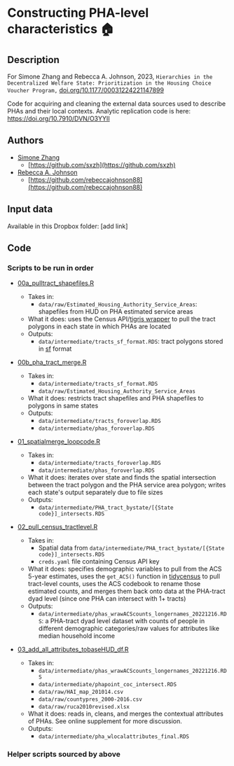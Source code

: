 # Constructing PHA-level characteristics 🏠

## Description

For Simone Zhang and Rebecca A. Johnson, 2023, `Hierarchies in the Decentralized Welfare State: Prioritization in the Housing Choice Voucher Program,` <a href="https://doi.org/10.1177/00031224221147899" target="_blank">doi.org/10.1177/00031224221147899</a>

Code for acquiring and cleaning the external data sources used to describe PHAs and their local contexts. Analytic replication code is here: https://doi.org/10.7910/DVN/O3YYII

## Authors

- [Simone Zhang](https://simonezhang.com/) 
  - [https://github.com/sxzh](https://github.com/sxzh)
- [Rebecca A. Johnson](https://www.rebeccajohnson.io/) 
  - [https://github.com/rebeccajohnson88](https://github.com/rebeccajohnson88)

## Input data

Available in this Dropbox folder: [add link]

## Code 

### Scripts to be run in order

- [00a_pulltract_shapefiles.R](https://github.com/rebeccajohnson88/hierarchies-hcv-externaldata/blob/main/src/00a_pulltract_shapefiles.R)

  - Takes in:
    - `data/raw/Estimated_Housing_Authority_Service_Areas`: shapefiles from HUD on PHA estimated service areas
  - What it does: uses the Census API/[tigris wrapper](https://www.rdocumentation.org/packages/tigris/versions/1.6.1/topics/tracts) to pull the tract polygons in each state in which PHAs are located 
  - Outputs:
    - `data/intermediate/tracts_sf_format.RDS`: tract polygons stored in [sf](https://cran.r-project.org/web/packages/sf/index.html) format

- [00b_pha_tract_merge.R](https://github.com/rebeccajohnson88/hierarchies-hcv-externaldata/blob/main/src/00b_pha_tract_merge.R)

  - Takes in:
    - `data/intermediate/tracts_sf_format.RDS`
    - `data/raw/Estimated_Housing_Authority_Service_Areas`
  - What it does: restricts tract shapefiles and PHA shapefiles to polygons in same states
  - Outputs:
    - `data/intermediate/tracts_foroverlap.RDS`
    - `data/intermediate/phas_foroverlap.RDS`

- [01_spatialmerge_loopcode.R](https://github.com/rebeccajohnson88/hierarchies-hcv-externaldata/blob/main/src/01_spatialmerge_loopcode.R)

  - Takes in:
    - `data/intermediate/tracts_foroverlap.RDS`
    - `data/intermediate/phas_foroverlap.RDS`
  - What it does: iterates over state and finds the spatial intersection between the tract polygon and the PHA service area polygon; writes each state's output separately due to file sizes 
  - Outputs:
    - `data/intermediate/PHA_tract_bystate/[{State code}]_intersects.RDS`
    
- [02_pull_census_tractlevel.R](https://github.com/rebeccajohnson88/hierarchies-hcv-externaldata/blob/main/src/02_pull_census_tractlevel.R)
  - Takes in:
    - Spatial data from `data/intermediate/PHA_tract_bystate/[{State code}]_intersects.RDS`
    - `creds.yaml` file containing Census API key
  - What it does: specifies demographic variables to pull from the ACS 5-year estimates, uses the `get_ACS()` function in [tidycensus](https://github.com/walkerke/tidycensus/blob/master/man/get_acs.Rd) to pull tract-level counts, uses the ACS codebook to rename those estimated counts, and merges them back onto data at the PHA-tract dyad level (since one PHA can intersect with 1+ tracts)
  - Outputs:
    - `data/intermediate/phas_wrawACScounts_longernames_20221216.RDS`: a PHA-tract dyad level dataset with counts of people in different demographic categories/raw values for attributes like median household income

- [03_add_all_attributes_tobaseHUD_df.R](https://github.com/rebeccajohnson88/hierarchies-hcv-externaldata/blob/main/src/03_add_all_attributes_tobaseHUD_df.R)
  - Takes in:
    - `data/intermediate/phas_wrawACScounts_longernames_20221216.RDS`
    - `data/intermediate/phapoint_coc_intersect.RDS`
    - `data/raw/HAI_map_201014.csv`
    - `data/raw/countypres_2000-2016.csv`
    - `data/raw/ruca2010revised.xlsx`
  - What it does: reads in, cleans, and merges the contextual attributes of PHAs. See online supplement for more discussion.
  - Outputs: 
    - `data/intermediate/pha_wlocalattributes_final.RDS`
    


### Helper scripts sourced by above

